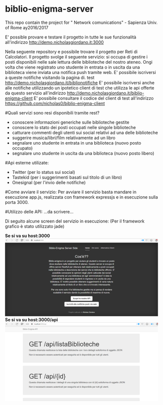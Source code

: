 # biblio-enigma-server
This repo contain the project for " Network comunications" - Sapienza Univ. of Rome ay2016/2017

E' possible provare e testare il progetto in tutte le sue funzionalità all'indirizzo http://demo.nicholasgiordano.it:3000

Nella seguente repository e possibile trovare il progetto per Reti di Calcolatori. 
Il progetto svolge il seguente servizio: si occupa di gestire i posti disponibili nelle sale lettura delle biblioteche del nostro ateneo. 
Ongi volta che viene registrato uno studente in entrata o in uscita da una biblioteca viene inviata una notifica push tramite web. 
E' possibile iscriversi a queste notifiche visitando la pagina di. test http://demo.nicholasgiordano.it/biblionotifiche
E' possibile iscriversi anche alle notifiche utilizzando un ipotetico client di test che utilizza le api offerte da questo servizio all'indirizzo http://demo.nicholasgiordano.it/biblio-enigma-client
E' possibile consultare il codice del client di test all'indirizzo https://github.com/nicholas0/biblio-enigma-client

#Quali servizi sono resi disponibili tramite rest?
* conoscere informazioni generiche sulle biblioteche gestite
* conoscere lo stato dei posti occupati nelle singole biblioteche
* catturare commenti degli utenti sui social relativi ad una delle biblioteche
* suggerire musica/libri/film relativamente ad un libro
* segnalare uno studente in entrata in una biblioteca (nuovo posto occupato)
* segnalare uno studente in uscita da una biblioteca (nuovo posto libero)

#Api esterne utilizate:
* Twitter (per lo status sui social)
* Tastekid (per i suggerimenti basati sul titolo di un libro)
* Onesignal (per l'invio delle notifiche)

#Come avviare il servizio:
Per avviare il servizio basta mandare in esecuzione app.js, realizzata con framework expressjs e in esecuzione sulla porta 3000.

#Utilizzo delle API:
...da scrivere...

Di seguito alcune screen del servizio in esecuzione:
(Per il framework grafico è stato utilizzato jade)

**Se si va su host:3000**
![home](/screenshot/home.png)
**Se si va su host:3000/api**
![api](screenshot/api.png)

	
